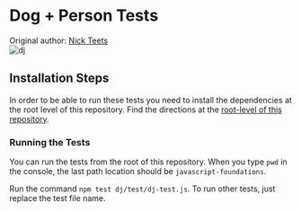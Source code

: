 # Dog + Person Tests
Original author: [Nick Teets](https://github.com/nicktu12)  
![dj](https://media3.giphy.com/media/108I3aT1o4WQ48/giphy.gif)  

## Installation Steps

In order to be able to run these tests you need to install the dependencies at the root level of this repository. Find the directions at the [root-level of this repository](https://github.com/turingschool-examples/javascript-foundations).

### Running the Tests

You can run the tests from the root of this repository. When you type `pwd` in the console, the last path location should be `javascript-foundations`.

Run the command `npm test dj/test/dj-test.js`. To run other tests, just replace the test file name.
